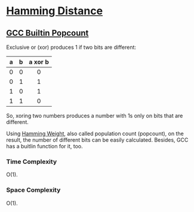 # [Hamming Distance](https://leetcode.com/problems/hamming-distance/)

## [GCC Builtin Popcount](gcc-builtin-popcount.c)

Exclusive or (xor) produces 1 if two bits are different:

| a | b | a xor b |
|:-:|:-:|:-------:|
| 0 | 0 | 0       |
| 0 | 1 | 1       |
| 1 | 0 | 1       |
| 1 | 1 | 0       |

So, xoring two numbers produces a number with 1s only on bits that are different.

Using [Hamming Weight](https://en.wikipedia.org/wiki/Hamming_weight),
also called population count (popcount), on the result,
the number of different bits can be easily calculated.
Besides, GCC has a buitlin function for it, too.

### Time Complexity

O(1).

### Space Complexity

O(1).
